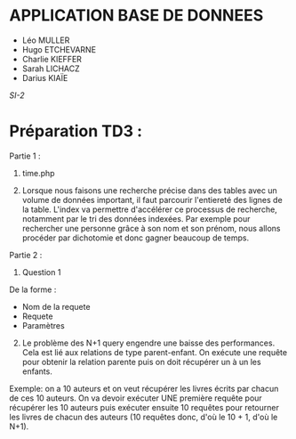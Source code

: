 # APPLICATION BASE DE DONNEES
* Léo MULLER
* Hugo ETCHEVARNE
* Charlie KIEFFER
* Sarah LICHACZ 
* Darius KIAÏE

_SI-2_

# Préparation TD3 :

Partie 1 : 

1.  time.php
<?php
/**
* Calculer le temps d'execution d'une séquence d'instructions
*/
 
// relever le point de départ
$timestart=microtime(true);
 
/**
* Execution du code PHP:
* - génération du code HTML ...
*/
 
//Calcul du temps total
$timeend=microtime(true);
$time=$timeend-$timestart;
 
//affichage du temps
echo "la durée d'execution est de $time secondes \n";
?>

2. Lorsque nous faisons une recherche précise dans des tables avec un volume de données important, il faut parcourir l'entiereté des lignes de la table. L'index va permettre d'accélérer ce processus de recherche, notamment par le tri des données indexées. Par exemple pour rechercher une personne grâce à son nom et son prénom, nous allons procéder par dichotomie et donc gagner beaucoup de temps.

Partie 2 : 

1. Question 1

De la forme :
- Nom de la requete
- Requete
- Paramètres

2. Le problème des N+1 query engendre une baisse des performances. 
Cela est lié aux relations de type parent-enfant. On exécute une requête pour obtenir la relation parente puis on doit récupérer un à un les enfants.

Exemple: on a 10 auteurs et on veut récupérer les livres écrits par chacun de ces 10 auteurs. 
On va devoir exécuter UNE première requête pour récupérer les 10 auteurs puis exécuter ensuite 10 requêtes pour 
retourner les livres de chacun des auteurs (10 requêtes donc, d'où le 10 + 1, d'où le N+1).





